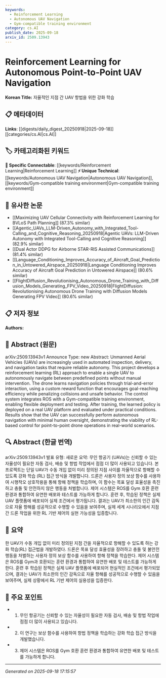 ```yaml
---
keywords:
  - Reinforcement Learning
  - Autonomous UAV Navigation
  - Gym-compatible training environment
category: cs.AI
publish_date: 2025-09-18
arxiv_id: 2509.13943
---
```


<!-- KEYWORD_LINKING_METADATA:
{
  "processed_timestamp": "2025-09-22 22:13:43.364774",
  "vocabulary_version": "1.0",
  "selected_keywords": [
    "Reinforcement Learning",
    "Autonomous UAV Navigation",
    "Gym-compatible training environment"
  ],
  "rejected_keywords": [
    "Robot Operating System"
  ],
  "similarity_scores": {
    "Reinforcement Learning": 0.9,
    "Autonomous UAV Navigation": 0.78,
    "Gym-compatible training environment": 0.72
  },
  "extraction_method": "AI_prompt_based",
  "budget_applied": true
}
-->


# Reinforcement Learning for Autonomous Point-to-Point UAV Navigation

**Korean Title:** 자율적인 지점 간 UAV 항법을 위한 강화 학습

## 📋 메타데이터

**Links**: [[digests/daily_digest_20250918|2025-09-18]]   [[categories/cs.AI|cs.AI]]

## 🏷️ 카테고리화된 키워드
**🔗 Specific Connectable**: [[keywords/Reinforcement Learning|Reinforcement Learning]]
**⚡ Unique Technical**: [[keywords/Autonomous UAV Navigation|Autonomous UAV Navigation]], [[keywords/Gym-compatible training environment|Gym-compatible training environment]]

## 🔗 유사한 논문
- [[Maximizing UAV Cellular Connectivity with Reinforcement Learning for BVLoS Path Planning]] (87.3% similar)
- [[Agentic_UAVs_LLM-Driven_Autonomy_with_Integrated_Tool-Calling_and_Cognitive_Reasoning_20250918|Agentic UAVs: LLM-Driven Autonomy with Integrated Tool-Calling and Cognitive Reasoning]] (82.9% similar)
- [[Dual Actor DDPG for Airborne STAR-RIS Assisted Communications]] (81.4% similar)
- [[Language_Conditioning_Improves_Accuracy_of_Aircraft_Goal_Prediction_in_Untowered_Airspace_20250918|Language Conditioning Improves Accuracy of Aircraft Goal Prediction in Untowered Airspace]] (80.6% similar)
- [[FlightDiffusion_Revolutionising_Autonomous_Drone_Training_with_Diffusion_Models_Generating_FPV_Video_20250918|FlightDiffusion: Revolutionising Autonomous Drone Training with Diffusion Models Generating FPV Video]] (80.6% similar)

## 📋 저자 정보

**Authors:** 

## 📄 Abstract (원문)

arXiv:2509.13943v1 Announce Type: new 
Abstract: Unmanned Aerial Vehicles (UAVs) are increasingly used in automated inspection, delivery, and navigation tasks that require reliable autonomy. This project develops a reinforcement learning (RL) approach to enable a single UAV to autonomously navigate between predefined points without manual intervention. The drone learns navigation policies through trial-and-error interaction, using a custom reward function that encourages goal-reaching efficiency while penalizing collisions and unsafe behavior. The control system integrates ROS with a Gym-compatible training environment, enabling flexible deployment and testing. After training, the learned policy is deployed on a real UAV platform and evaluated under practical conditions. Results show that the UAV can successfully perform autonomous navigation with minimal human oversight, demonstrating the viability of RL-based control for point-to-point drone operations in real-world scenarios.

## 🔍 Abstract (한글 번역)

arXiv:2509.13943v1 발표 유형: 새로운
요약: 무인 항공기 (UAVs)는 신뢰할 수 있는 자율성이 필요한 자동 검사, 배송 및 항법 작업에서 점점 더 많이 사용되고 있습니다. 본 프로젝트는 단일 UAV가 수동 개입 없이 미리 정의된 지점 사이를 자율적으로 항해할 수 있도록 강화 학습 (RL) 접근 방식을 개발합니다. 드론은 사용자 정의 보상 함수를 사용하여 시행착오 상호작용을 통해 항해 정책을 학습하며, 이 함수는 목표 달성 효율성을 촉진하고 충돌 및 안전하지 않은 행동을 처벌합니다. 제어 시스템은 ROS를 Gym 호환 훈련 환경과 통합하여 유연한 배포와 테스트를 가능하게 합니다. 훈련 후, 학습된 정책은 실제 UAV 플랫폼에 배포되어 실제 조건에서 평가됩니다. 결과는 UAV가 최소한의 인간 감독으로 자율 항해를 성공적으로 수행할 수 있음을 보여주며, 실제 세계 시나리오에서 지점 간 드론 작업을 위한 RL 기반 제어의 실현 가능성을 입증합니다.

## 📝 요약

한 UAV가 수동 개입 없이 미리 정의된 지점 간을 자율적으로 항해할 수 있도록 하는 강화 학습(RL) 접근법을 개발하였다. 드론은 목표 달성 효율성을 장려하고 충돌 및 불안전 행동을 처벌하는 사용자 정의 보상 함수를 사용하여 항해 정책을 학습한다. 제어 시스템은 ROS를 Gym과 호환되는 훈련 환경과 통합하여 유연한 배포 및 테스트를 가능하게 한다. 훈련 후 학습된 정책은 실제 UAV 플랫폼에 배포되어 현실적인 조건에서 평가되었으며, 결과는 UAV가 최소한의 인간 감독으로 자율 항해를 성공적으로 수행할 수 있음을 보여주며, 실제 상황에서 RL 기반 제어의 실용성을 입증한다.

## 🎯 주요 포인트

- 1. 무인 항공기는 신뢰할 수 있는 자율성이 필요한 자동 검사, 배송 및 항법 작업에 점점 더 많이 사용되고 있습니다.

- 2. 이 연구는 보상 함수를 사용하여 항법 정책을 학습하는 강화 학습 접근 방식을 개발했습니다.

- 3. 제어 시스템은 ROS를 Gym 호환 훈련 환경과 통합하여 유연한 배포 및 테스트를 가능하게 합니다.

---

*Generated on 2025-09-18 17:15:57*